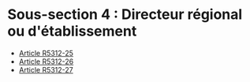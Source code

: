# Sous-section 4 : Directeur régional ou d'établissement

* [Article R5312-25](./LEGIARTI000028975699.md)
* [Article R5312-26](./LEGIARTI000028975705.md)
* [Article R5312-27](./LEGIARTI000028975702.md)

